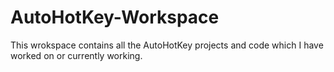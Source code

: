 # AutoHotKey-Workspace
 This wrokspace contains all the AutoHotKey projects and code which I have worked on or currently working.
